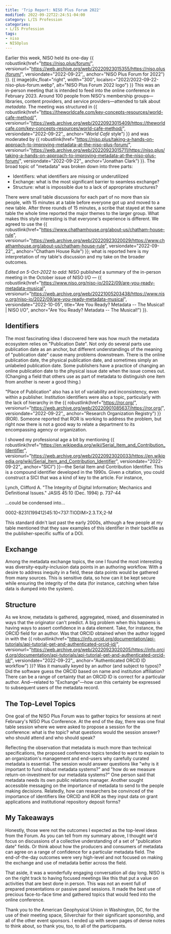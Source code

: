 ```yaml
---
title: 'Trip Report: NISO Plus Forum 2022'
modified: 2022-09-22T22:24:51-04:00
category: L/IS Profession
categories:
- L/IS Profession
tags:
- niso
- NISOplus
---
```


Earlier this week, NISO held its one-day {{ robustlink(href="https://niso.plus/forum/", versionurl="https://web.archive.org/web/20220923015355/https://niso.plus/forum/", versiondate="2022-09-22",, anchor="NISO Plus Forum for 2022") }}.
{{ image(div_float="right", width="300", localsrc="2022/2022-09-22-niso-plus-forum.webp", alt="NISO Plus Forum 2022 logo") }}
This was an in-person meeting that is intended to feed into the online conference in February 2023.
Around 100 people from NISO's membership groups—libraries, content providers, and service providers—attended to talk about _metadata_.
The meeting was structured in {{ robustlink(href="https://theworldcafe.com/key-concepts-resources/world-cafe-method/", versionurl="https://web.archive.org/web/20220923015409/https://theworldcafe.com/key-concepts-resources/world-cafe-method/", versiondate="2022-09-22",, anchor="_World Café_ style") }} and was moderated by {{ robustlink(href="https://niso.plus/taking-a-hands-on-approach-to-improving-metadata-at-the-niso-plus-forum/", versionurl="https://web.archive.org/web/20220923015711/https://niso.plus/taking-a-hands-on-approach-to-improving-metadata-at-the-niso-plus-forum/", versiondate="2022-09-22",, anchor="Jonathan Clark") }}.
The broad topic of "metadata" was broken down into three parts:

* Identifiers: what identifiers are missing or underutilized
* Exchange: what is the most significant barrier to seamless exchange?
* Structure: what is impossible due to a lack of appropriate structures?

There were small table discussions for each part of no more than six people, with 15 minutes at a table before everyone got up and moved to a new table.
After three rounds of 15 minutes, a scribe that stayed at the same table the whole time reported the major themes to the larger group.
What makes this style interesting is that everyone's experience is different.
We agreed to use the {{ robustlink(href="https://www.chathamhouse.org/about-us/chatham-house-rule", versionurl="https://web.archive.org/web/20220923020029/https://www.chathamhouse.org/about-us/chatham-house-rule", versiondate="2022-09-22",, anchor="Chatham House Rule") }}; what is reported here is my interpretation of my table's discussion and my take on the broader outcomes.

<em>Edited on 5-Oct-2022 to add:</em> NISO published a summary of the in-person meeting in the October issue of NISO I/O — {{ robustlink(href="https://www.niso.org/niso-io/2022/09/are-you-ready-metadata-musical", versionurl="https://web.archive.org/web/20221005203438/https://www.niso.org/niso-io/2022/09/are-you-ready-metadata-musical", versiondate="2022-10-05", title="Are You Ready? Metadata -- The Musical! | NISO I/O", anchor="Are You Ready? Metadata -- The Musical!") }}.

## Identifiers
The most fascinating idea I discovered here was how much the metadata ecosystem relies on "Publication Date".
Not only do several parts use publication date as an anchor, but different understandings of the meaning of "publication date" cause many problems downstream.
There is the online publication date, the physical publication date, and sometimes simply an unlabeled publication date.
Some publishers have a practice of changing an online publication date to the physical issue date when the issue comes out.
(Changing a field that others use as part of metadata to distinguish one item from another is never a good thing.)

"Place of Publication" also has a lot of variability and inconsistency, even within a publisher.
Institution identifiers were also a topic, particularly with the lack of hierarchy in the {{ robustlink(href="https://ror.org/", versionurl="https://web.archive.org/web/20220901085637/https://ror.org/", versiondate="2022-09-22",, anchor="Research Organization Registry") }} (ROR).
Someone reported that ROR is working to address the problem, but right now there is not a good way to relate a department to its encompassing agency or organization.

I showed my professional age a bit by mentioning {{ robustlink(href="https://en.wikipedia.org/wiki/Serial_Item_and_Contribution_Identifier", versionurl="https://web.archive.org/web/20220923020033/https://en.wikipedia.org/wiki/Serial_Item_and_Contribution_Identifier", versiondate="2022-09-22",, anchor="SICI") }}—the Serial Item and Contribution Identifier.
This is a compound identifier developed in the 1990s. Given a citation, you could construct a SICI that was a kind of key to the article. For instance,

Lynch, Clifford A. "The Integrity of Digital Information; Mechanics and Definitional Issues." JASIS 45:10 (Dec. 1994) p. 737-44

...could be condensed into...

0002-8231(199412)45:10<737:TIODIM>2.3.TX;2-M

This standard didn't last past the early 2000s, although a few people at my table mentioned that they saw examples of this identifier in their backfile as the publisher-specific suffix of a DOI.

## Exchange
Among the metadata exchange topics, the one I found the most interesting was diversity-equity-inclusion data points in an authoring workflow.
With a desire to address inequity in a field, these data points would be gathered from many sources.
This is sensitive data, so how can it be kept secure while ensuring the integrity of the data (for instance, catching when false data is dumped into the system).

## Structure
As we know, metadata is gathered, aggregated, mixed, and disseminated in ways that the originator can't predict.
A big problem when this happens is having ways to assert confidence in a data element.
Take, for instance, the ORCID field for an author. Was that ORCID obtained when the author logged in with the {{ robustlink(href="https://info.orcid.org/documentation/api-tutorials/api-tutorial-get-and-authenticated-orcid-id/", versionurl="https://web.archive.org/web/20220923020205/https://info.orcid.org/documentation/api-tutorials/api-tutorial-get-and-authenticated-orcid-id/", versiondate="2022-09-22",, anchor="Authenticated ORCID ID workflow") }}? Was it manually keyed by an author (and subject to typos)? Did the software guess the ORCID based on name and institution affiliation?
There can be a range of certainty that an ORCID ID is correct for a particular author.
And—related to "Exchange"—how can this certainty be expressed to subsequent users of the metadata record.

## The Top-Level Topics
One goal of the NISO Plus Forum was to gather topics for sessions at next February's NISO Plus Conference.
At the end of the day, there was one final table session where we were asked to propose a session for the conference: what is the topic? what questions would the session answer? who should attend and who should speak?

Reflecting the observation that metadata is much more than technical specifications, the proposed conference topics tended to want to explain to an organization's management and end-users why carefully curated metadata is essential.
The session would answer questions like "why is it important to fund robust metadata systems?" and "how do we measure return-on-investment for our metadata systems?"
One person said that metadata needs its own public relations manager.
Another sought accessible messaging on the importance of metadata to send to the people making decisions.
Relatedly, how can researchers be convinced of the importance of identifiers like ORCID and ROR as they input data on grant applications and institutional repository deposit forms?

## My Takeaways
Honestly, those were not the outcomes I expected as the top-level ideas from the Forum.
As you can tell from my summary above, I thought we'd focus on discussions of a collective understanding of a set of "publication date" fields.
Or think about how the producers and consumers of metadata can agree on a range of confidence for a particular metadata field.
The end-of-the-day outcomes were very high-level and not focused on making the exchange and use of metadata better across the field.

That aside, it was a wonderfully engaging conversation all day long.
NISO is on the right track to having focused meetings like this that put a value on activities that are best done in person.
This was not an event full of prepared presentations or passive panel sessions.
It made the best use of precious face-to-face time and gathered topics that would feed into the online conference.

Thank you to the American Geophysical Union in Washington, DC, for the use of their meeting space, Silverchair for their significant sponsorship, and all of the other event sponsors.
I ended up with seven pages of dense notes to think about, so thank you, too, to all of the participants.
